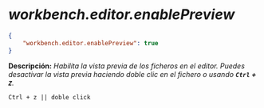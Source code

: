 <!-- Autor: Daniel Benjamin Perez Morales -->
<!-- GitHub: https://github.com/DanielBenjaminPerezMoralesDev13 -->
<!-- Gitlab: https://gitlab.com/DanielBenjaminPerezMoralesDev13 -->
<!-- Correo electrónico: danielperezdev@proton.me -->

# ***workbench.editor.enablePreview***

```json
{
    "workbench.editor.enablePreview": true
}
```

**Descripción:** *Habilita la vista previa de los ficheros en el editor. Puedes desactivar la vista previa haciendo doble clic en el fichero o usando **`Ctrl` + `Z`**.*

```plaintext
Ctrl + z || doble click
```
